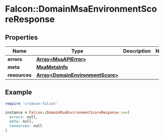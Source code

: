 # Falcon::DomainMsaEnvironmentScoreResponse

## Properties

| Name | Type | Description | Notes |
| ---- | ---- | ----------- | ----- |
| **errors** | [**Array&lt;MsaAPIError&gt;**](MsaAPIError.md) |  |  |
| **meta** | [**MsaMetaInfo**](MsaMetaInfo.md) |  |  |
| **resources** | [**Array&lt;DomainEnvironmentScore&gt;**](DomainEnvironmentScore.md) |  |  |

## Example

```ruby
require 'crimson-falcon'

instance = Falcon::DomainMsaEnvironmentScoreResponse.new(
  errors: null,
  meta: null,
  resources: null
)
```

